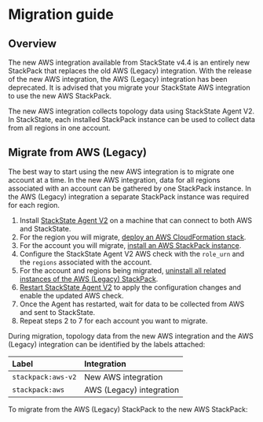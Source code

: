 # Migration guide

## Overview

The new AWS integration available from StackState v4.4 is an entirely new StackPack that replaces the old AWS (Legacy) integration. With the release of the new AWS integration, the AWS (Legacy) integration has been deprecated. It is advised that you migrate your StackState AWS integration to use the new AWS StackPack.

The new AWS integration collects topology data using StackState Agent V2. In StackState, each installed StackPack instance can be used to collect data from all regions in one account.

## Migrate from AWS (Legacy)

The best way to start using the new AWS integration is to migrate one account at a time. In the new AWS integration, data for all regions associated with an account can be gathered by one StackPack instance. In the AWS (Legacy) integration a separate StackPack instance was required for each region.

1. Install [StackState Agent V2](/stackpacks/integrations/agent.md) on a machine that can connect to both AWS and StackState.
2. For the region you will migrate, [deploy an AWS CloudFormation stack](aws.md#deploy-aws-cloudformation-stack).
3. For the account you will migrate, [install an AWS StackPack instance](aws.md#install-the-aws-stackpack).
4. Configure the StackState Agent V2 AWS check with the `role_urn` and the `regions` associated with the account.
5. For the account and regions being migrated, [uninstall all related instances of the AWS (Legacy) StackPack](/stackpacks/integrations/aws/aws-legacy.md#uninstall).
6. [Restart StackState Agent V2](/stackpacks/integrations/agent.md#start--stop--restart-the-stackstate-agent) to apply the configuration changes and enable the updated AWS check.
7. Once the Agent has restarted, wait for data to be collected from AWS and sent to StackState.
8. Repeat steps 2 to 7 for each account you want to migrate.

During migration, topology data from the new AWS integration and the AWS (Legacy) integration can be identified by the labels attached:

| Label              | Integration              |
| :----------------- | :----------------------- |
| `stackpack:aws-v2` | New AWS integration      |
| `stackpack:aws`    | AWS (Legacy) integration |

To migrate from the AWS (Legacy) StackPack to the new AWS StackPack:
